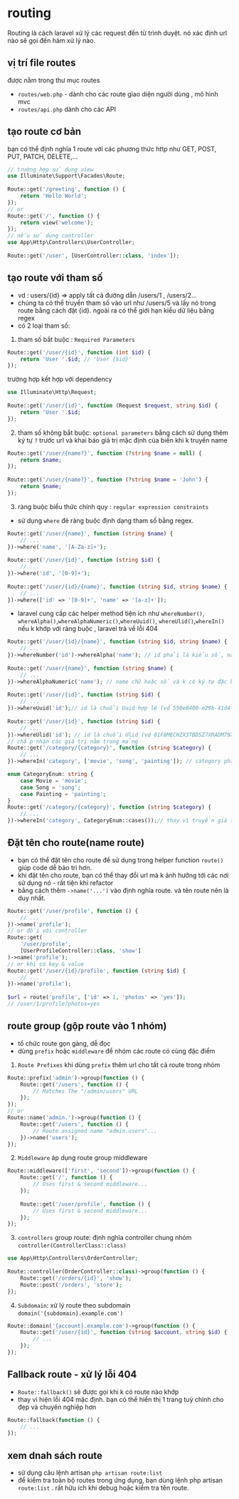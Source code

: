 # routing

Routing là cách laravel xử lý các request đến từ trình duyệt. nó xác định url nào sẽ gọi đến hàm xử lý nào.
## vị trí file routes
 được nằm trong thư mục routes
- `routes/web.php` - dành cho các route giao diện người dùng , mô hình mvc
- `routes/api.php` dành cho các API

## tạo route cơ bản

bạn có thể định nghĩa 1 route với các phương thức http như GET, POST, PUT, PATCH, DELETE,...

```php
// trường hợp sử dụng view 
use Illuminate\Support\Facades\Route;
 
Route::get('/greeting', function () {
    return 'Hello World';
});
// or 
Route::get('/', function () {
    return view('welcome');
});
// nếu sử dụng controller
use App\Http\Controllers\UserController;
 
Route::get('/user', [UserController::class, 'index']);
```

## tạo route với tham số

- vd : users/{id} => apply tất cả đường dẫn /users/1 , /users/2...
- chúng ta có thể truyền tham số vào url như /users/5 và lấy nó trong route bằng  cách đặt {id}. ngoài ra có thể giới hạn kiểu dữ liệu bằng regex
- có 2 loại tham số: 

1. tham số bắt buộc : `Required Parameters`

```php
Route::get('/user/{id}', function (int $id) {
    return 'User '.$id; // 'User {$id}'
});
```
trường hợp kết hợp với dependency

```php
use Illuminate\Http\Request;
 
Route::get('/user/{id}', function (Request $request, string $id) {
    return 'User '.$id;
});
```

2. tham số không bắt buộc: `optional parameters`
bằng cách sử dụng thêm ký tự `?` trước url và khai báo giá trị mặc định của biến khi k truyền name

```php
Route::get('/user/{name?}', function (?string $name = null) {
    return $name;
});
 
Route::get('/user/{name?}', function (?string $name = 'John') {
    return $name;
});
```

3. ràng buộc biểu thức chính quy : `regular expression constraints`

- sử dụng `where` đẻ ràng buộc định dạng tham số bằng regex.
```php
Route::get('/user/{name}', function (string $name) {
    // ...
})->where('name', '[A-Za-z]+');
 
Route::get('/user/{id}', function (string $id) {
    // ...
})->where('id', '[0-9]+');
 
Route::get('/user/{id}/{name}', function (string $id, string $name) {
    // ...
})->where(['id' => '[0-9]+', 'name' => '[a-z]+']);
```
- laravel cung cấp các helper method tiện ích như `whereNumber()`, `whereAlpha()`,`whereAlphaNumeric()`,`whereUuid()`, `whereUlid()`,`whereIn()` nếu k khớp với ràng buộc , laravel trả về lỗi 404
```php
Route::get('/user/{id}/{name}', function (string $id, string $name) {
    // ...
})->whereNumber('id')->whereAlpha('name'); // id phải là kiểu số, name chỉ chứa chữ cái
 
Route::get('/user/{name}', function (string $name) {
    // ...
})->whereAlphaNumeric('name'); // name chữ hoặc số và k có ký tự đặc biệt
 
Route::get('/user/{id}', function (string $id) {
    // ...
})->whereUuid('id');// id là chuỗi Uuid hợp lệ (vd 550e8400-e29b-41d4-a716-446655440000)
 
Route::get('/user/{id}', function (string $id) {
    // ...
})->whereUlid('id'); // id là chuỗi Ulid (vd 01F8MECHZX3TBDSZ7XRADM79XV)
// chấp nhận các giá trị nằm trong mảng
Route::get('/category/{category}', function (string $category) {
    // ...
})->whereIn('category', ['movie', 'song', 'painting']); // category phải là các giá trị trong mảng như movie, song, painting

enum CategoryEnum: string {
    case Movie = 'movie';
    case Song = 'song';
    case Painting = 'painting';
}
Route::get('/category/{category}', function (string $category) {
    // ...
})->whereIn('category', CategoryEnum::cases());// thay vì truyền giá trị trong mảng cố định. dùng enum
```
## Đặt tên cho route(name route)

- bạn có thể đặt tên cho route để sử dụng trong helper function `route()` giúp code dễ bảo trì hơn. 
- khi đặt tên cho route, bạn có thể thay đổi url mà k ảnh hưởng tới các nơi sử dụng nó - rất tiện khi refactor
- bằng cách thêm `->name('...')` vào định nghĩa route. và tên route nên là duy nhất.
```php
Route::get('/user/profile', function () {
    // ...
})->name('profile');
// or đối với controller
Route::get(
    '/user/profile',
    [UserProfileController::class, 'show']
)->name('profile');
// or khi có key & value
Route::get('/user/{id}/profile', function (string $id) {
    // ...
})->name('profile');
 
$url = route('profile', ['id' => 1, 'photos' => 'yes']);
// /user/1/profile?photos=yes
```

## route group (gộp route vào 1 nhóm)

- tổ chức route gọn gàng, dễ đọc
- dùng `prefix` hoặc `middleware` để nhóm các route có cùng đặc điểm
1. `Route Prefixes` khi dùng `prefix` thêm url cho tất cả route trong nhóm

```php
Route::prefix('admin')->group(function () {
    Route::get('/users', function () {
        // Matches The "/admin/users" URL
    });
});
// or 
Route::name('admin.')->group(function () {
    Route::get('/users', function () {
        // Route assigned name "admin.users"...
    })->name('users');
});
```
2. `Middleware` áp dụng route group middleware

```php
Route::middleware(['first', 'second'])->group(function () {
    Route::get('/', function () {
        // Uses first & second middleware...
    });
 
    Route::get('/user/profile', function () {
        // Uses first & second middleware...
    });
});
```

3. `controllers` group route: định nghĩa controller chung nhóm
`controller(ControllerClass::class)`
```php
use App\Http\Controllers\OrderController;
 
Route::controller(OrderController::class)->group(function () {
    Route::get('/orders/{id}', 'show');
    Route::post('/orders', 'store');
});
```

4. `Subdomain`: xử lý route theo subdomain `domain('{subdomain}.example.com')`

```php
Route::domain('{account}.example.com')->group(function () {
    Route::get('/user/{id}', function (string $account, string $id) {
        // ...
    });
});
```

## Fallback route - xử lý lỗi 404

- `Route::fallback()` sẽ được gọi khi k có route nào khớp
- thay vì hiện lỗi 404 mặc định. bạn có thể hiển thị 1 trang tuỳ chỉnh cho đẹp và chuyên nghiệp hơn
```php
Route::fallback(function () {
    // ...
});
```

## xem dnah sách route
- sử dụng câu lệnh artisan `php artisan route:list`
- để kiểm tra toàn bộ routes trong ứng dụng, bạn dùng lệnh php artisan `route:list` . rất hữu ích khi debug hoặc kiểm tra tên route.
